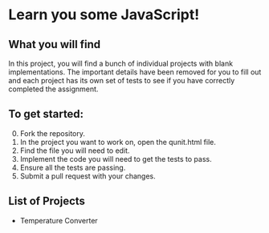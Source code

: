 Learn you some JavaScript!
==========================

What you will find
------------------

In this project, you will find a bunch of individual projects with blank 
implementations. The important details have been removed for you to fill out
and each project has its own set of tests to see if you have correctly
completed the assignment.

To get started:
---------------

0. Fork the repository.
1. In the project you want to work on, open the qunit.html file.
2. Find the file you will need to edit.
3. Implement the code you will need to get the tests to pass.
4. Ensure all the tests are passing.
5. Submit a pull request with your changes.

List of Projects
----------------

* Temperature Converter
